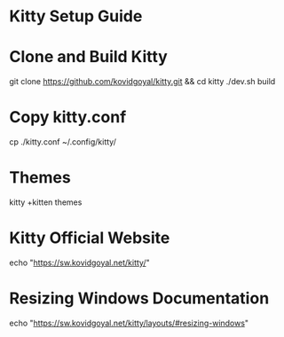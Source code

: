 # Kitty Setup Guide

# Clone and Build Kitty
git clone https://github.com/kovidgoyal/kitty.git && cd kitty
./dev.sh build

# Copy kitty.conf
cp ./kitty.conf ~/.config/kitty/

# Themes
kitty +kitten themes

# Kitty Official Website
echo "https://sw.kovidgoyal.net/kitty/"

# Resizing Windows Documentation
echo "https://sw.kovidgoyal.net/kitty/layouts/#resizing-windows"

